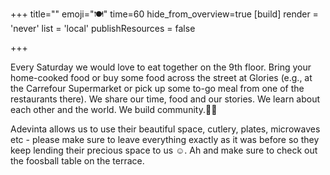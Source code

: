 +++
title=""
emoji="🍽️"
time=60
hide_from_overview=true
[build]
  render = 'never'
  list = 'local'
  publishResources = false

+++

Every Saturday we would love to eat together on the 9th floor. Bring your home-cooked food or buy some food across the street at Glories (e.g., at the Carrefour Supermarket or pick up some to-go meal from one of the restaurants there). We share our time, food and our stories. We learn about each other and the world. We build community.👭👬

Adevinta allows us to use their beautiful space, cutlery, plates, microwaves etc - please make sure to leave everything exactly as it was before so they keep lending their precious space to us ☺️. Ah and make sure to check out the foosball table on the terrace.

